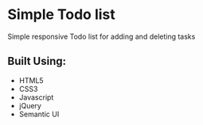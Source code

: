 <h1>Simple Todo list </h1>
Simple responsive Todo list for adding and deleting tasks
<p><h2>Built Using:</h2></P>
<ul>
  <li>HTML5</li>
  <li>CSS3</li>
  <li>Javascript</li>
  <li>jQuery</li>
  <li>Semantic UI</li>
</UL>
